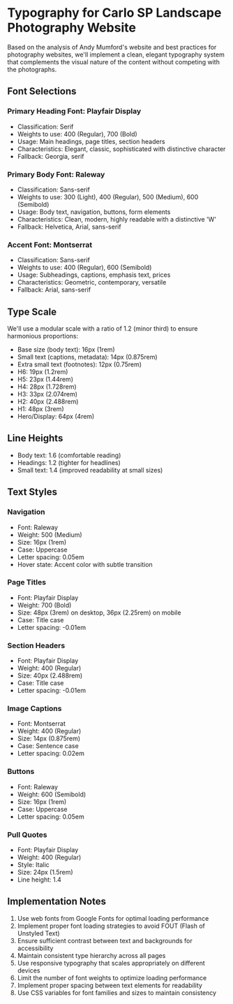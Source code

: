 # Typography for Carlo SP Landscape Photography Website

Based on the analysis of Andy Mumford's website and best practices for photography websites, we'll implement a clean, elegant typography system that complements the visual nature of the content without competing with the photographs.

## Font Selections

### Primary Heading Font: Playfair Display
- Classification: Serif
- Weights to use: 400 (Regular), 700 (Bold)
- Usage: Main headings, page titles, section headers
- Characteristics: Elegant, classic, sophisticated with distinctive character
- Fallback: Georgia, serif

### Primary Body Font: Raleway
- Classification: Sans-serif
- Weights to use: 300 (Light), 400 (Regular), 500 (Medium), 600 (Semibold)
- Usage: Body text, navigation, buttons, form elements
- Characteristics: Clean, modern, highly readable with a distinctive 'W'
- Fallback: Helvetica, Arial, sans-serif

### Accent Font: Montserrat
- Classification: Sans-serif
- Weights to use: 400 (Regular), 600 (Semibold)
- Usage: Subheadings, captions, emphasis text, prices
- Characteristics: Geometric, contemporary, versatile
- Fallback: Arial, sans-serif

## Type Scale

We'll use a modular scale with a ratio of 1.2 (minor third) to ensure harmonious proportions:

- Base size (body text): 16px (1rem)
- Small text (captions, metadata): 14px (0.875rem)
- Extra small text (footnotes): 12px (0.75rem)
- H6: 19px (1.2rem)
- H5: 23px (1.44rem)
- H4: 28px (1.728rem)
- H3: 33px (2.074rem)
- H2: 40px (2.488rem)
- H1: 48px (3rem)
- Hero/Display: 64px (4rem)

## Line Heights

- Body text: 1.6 (comfortable reading)
- Headings: 1.2 (tighter for headlines)
- Small text: 1.4 (improved readability at small sizes)

## Text Styles

### Navigation
- Font: Raleway
- Weight: 500 (Medium)
- Size: 16px (1rem)
- Case: Uppercase
- Letter spacing: 0.05em
- Hover state: Accent color with subtle transition

### Page Titles
- Font: Playfair Display
- Weight: 700 (Bold)
- Size: 48px (3rem) on desktop, 36px (2.25rem) on mobile
- Case: Title case
- Letter spacing: -0.01em

### Section Headers
- Font: Playfair Display
- Weight: 400 (Regular)
- Size: 40px (2.488rem)
- Case: Title case
- Letter spacing: -0.01em

### Image Captions
- Font: Montserrat
- Weight: 400 (Regular)
- Size: 14px (0.875rem)
- Case: Sentence case
- Letter spacing: 0.02em

### Buttons
- Font: Raleway
- Weight: 600 (Semibold)
- Size: 16px (1rem)
- Case: Uppercase
- Letter spacing: 0.05em

### Pull Quotes
- Font: Playfair Display
- Weight: 400 (Regular)
- Style: Italic
- Size: 24px (1.5rem)
- Line height: 1.4

## Implementation Notes

1. Use web fonts from Google Fonts for optimal loading performance
2. Implement proper font loading strategies to avoid FOUT (Flash of Unstyled Text)
3. Ensure sufficient contrast between text and backgrounds for accessibility
4. Maintain consistent type hierarchy across all pages
5. Use responsive typography that scales appropriately on different devices
6. Limit the number of font weights to optimize loading performance
7. Implement proper spacing between text elements for readability
8. Use CSS variables for font families and sizes to maintain consistency
